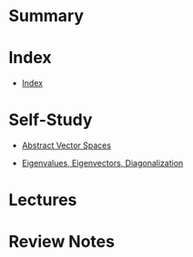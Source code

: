 # Summary

# Index

- [Index](./index.md)

# Self-Study

- [Abstract Vector Spaces](./self_study/avt.md)

- [Eigenvalues, Eigenvectors, Diagonalization](./self_study/eigen.md)

# Lectures

# Review Notes